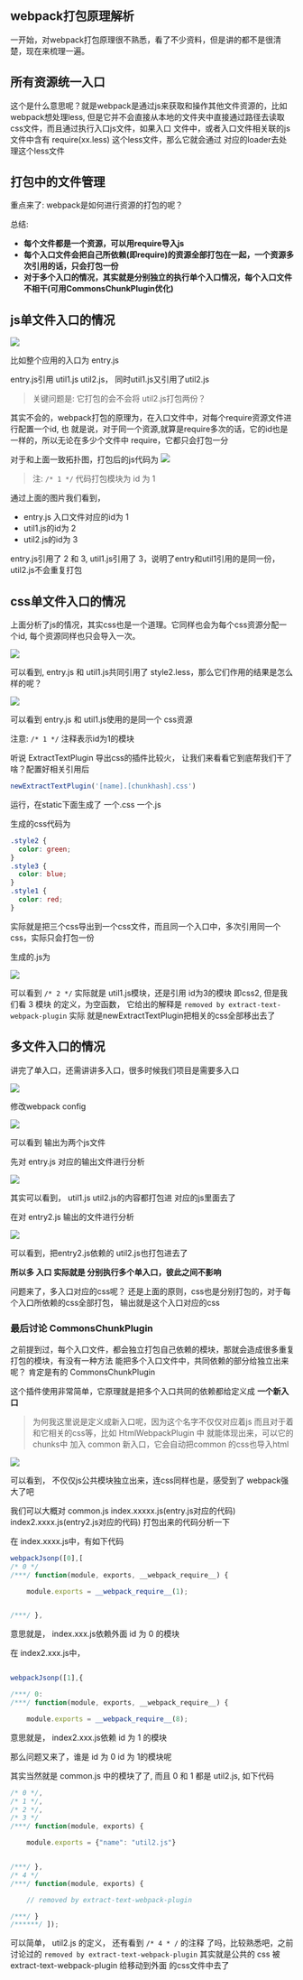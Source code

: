 ## webpack打包原理解析

一开始，对webpack打包原理很不熟悉，看了不少资料，但是讲的都不是很清楚，现在来梳理一遍。

## 所有资源统一入口

这个是什么意思呢？就是webpack是通过js来获取和操作其他文件资源的，比如webpack想处理less,
但是它并不会直接从本地的文件夹中直接通过路径去读取css文件，而且通过执行入口js文件，如果入口
文件中，或者入口文件相关联的js文件中含有 require(xx.less) 这个less文件，那么它就会通过
对应的loader去处理这个less文件

## 打包中的文件管理

重点来了: webpack是如何进行资源的打包的呢？

总结:

- **每个文件都是一个资源，可以用require导入js**
- **每个入口文件会把自己所依赖(即require)的资源全部打包在一起，一个资源多次引用的话，只会打包一份**
- **对于多个入口的情况，其实就是分别独立的执行单个入口情况，每个入口文件不相干(可用CommonsChunkPlugin优化)**


## js单文件入口的情况

![](./image/img1.gif)

比如整个应用的入口为 entry.js

entry.js引用 util1.js util2.js， 同时util1.js又引用了util2.js

>关键问题是: 它打包的会不会将 util2.js打包两份？

其实不会的，webpack打包的原理为，在入口文件中，对每个require资源文件进行配置一个id, 也
就是说，对于同一个资源,就算是require多次的话，它的id也是一样的，所以无论在多少个文件中
require，它都只会打包一分

对于和上面一致拓扑图，打包后的js代码为
![](./image/img2.gif)

>注:  ```/* 1 */``` 代码打包模块为 id 为 1

通过上面的图片我们看到，
- entry.js 入口文件对应的id为 1
- util1.js的id为 2
-  util2.js的id为 3

entry.js引用了 2 和 3, util1.js引用了 3，说明了entry和util1引用的是同一份，util2.js不会重复打包

## css单文件入口的情况

上面分析了js的情况，其实css也是一个道理。它同样也会为每个css资源分配一个id, 每个资源同样也只会导入一次。

![](./image/img3.gif)

可以看到, entry.js 和 util1.js共同引用了 style2.less，那么它们作用的结果是怎么样的呢？

![](./image/img4.gif)

可以看到 entry.js 和 util1.js使用的是同一个 css资源

注意: ```/* 1 */``` 注释表示id为1的模块

听说 ExtractTextPlugin 导出css的插件比较火， 让我们来看看它到底帮我们干了啥？配置好相关引用后
```js
newExtractTextPlugin('[name].[chunkhash].css')
```
运行，在static下面生成了 一个.css 一个.js

生成的css代码为
```css
.style2 {
  color: green;
}
.style3 {
  color: blue;
}
.style1 {
  color: red;
}
```
实际就是把三个css导出到一个css文件，而且同一个入口中，多次引用同一个css，实际只会打包一份

生成的.js为

![](./image/img5.gif)

可以看到 ```/* 2 */``` 实际就是 util1.js模块，还是引用 id为3的模块 即css2, 但是我们看 3 模块
的定义，为空函数， 它给出的解释是  ```removed by extract-text-webpack-plugin``` 实际
就是newExtractTextPlugin把相关的css全部移出去了


## 多文件入口的情况

讲完了单入口，还需讲讲多入口，很多时候我们项目是需要多入口

![](./image/img6.gif)

修改webpack config

![](./image/img7.gif)

可以看到 输出为两个js文件

先对 entry.js 对应的输出文件进行分析

![](./image/img8.gif)

其实可以看到， util1.js  util2.js的内容都打包进 对应的js里面去了

在对 entry2.js 输出的文件进行分析

![](./image/img9.gif)

可以看到，把entry2.js依赖的 util2.js也打包进去了

**所以多 入口 实际就是 分别执行多个单入口，彼此之间不影响**

问题来了，多入口对应的css呢？ 还是上面的原则，css也是分别打包的，对于每个入口所依赖的css全部打包，
输出就是这个入口对应的css

### 最后讨论 CommonsChunkPlugin

之前提到过，每个入口文件，都会独立打包自己依赖的模块，那就会造成很多重复打包的模块，有没有一种方法
能把多个入口文件中，共同依赖的部分给独立出来呢？ 肯定是有的 CommonsChunkPlugin

这个插件使用非常简单，它原理就是把多个入口共同的依赖都给定义成 **一个新入口**

> 为何我这里说是定义成新入口呢，因为这个名字不仅仅对应着js 而且对于着和它相关的css等，比如
HtmlWebpackPlugin 中 就能体现出来，可以它的 chunks中 加入 common 新入口，它会自动把common
的css也导入html

![](./image/img10.gif)

可以看到， 不仅仅js公共模块独立出来，连css同样也是，感受到了 webpack强大了吧

我们可以大概对 common.js  index.xxxxx.js(entry.js对应的代码) index2.xxxx.js(entry2.js对应的代码)
 打包出来的代码分析一下

在 index.xxxx.js中，有如下代码

```js
webpackJsonp([0],[
/* 0 */
/***/ function(module, exports, __webpack_require__) {

	module.exports = __webpack_require__(1);


/***/ },
```
意思就是， index.xxx.js依赖外面 id 为 0 的模块

在 index2.xxx.js中，

```js

webpackJsonp([1],{

/***/ 0:
/***/ function(module, exports, __webpack_require__) {

	module.exports = __webpack_require__(8);
```

意思就是， index2.xxx.js依赖 id 为 1 的模块

那么问题又来了，谁是 id 为 0  id 为 1的模块呢

其实当然就是 common.js 中的模块了了, 而且 0 和 1 都是 util2.js, 如下代码

```js
/* 0 */,
/* 1 */,
/* 2 */,
/* 3 */
/***/ function(module, exports) {

	module.exports = {"name": "util2.js"}


/***/ },
/* 4 */
/***/ function(module, exports) {

	// removed by extract-text-webpack-plugin

/***/ }
/******/ ]);
```

可以简单， util2.js 的定义， 还有看到 ```/* 4 * /``` 的注释 了吗，比较熟悉吧，之前讨论过的
```removed by extract-text-webpack-plugin``` 其实就是公共的 css 被 extract-text-webpack-plugin 给移动到外面
的css文件中去了
